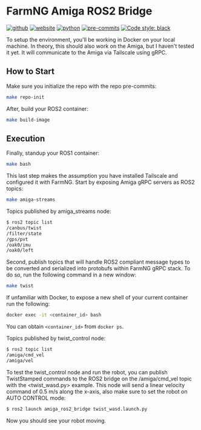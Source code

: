 # FarmNG Amiga ROS2 Bridge
[![github](https://img.shields.io/badge/GitHub-ucmercedrobotics-181717.svg?style=flat&logo=github)](https://github.com/ucmercedrobotics)
[![website](https://img.shields.io/badge/Website-UCMRobotics-5087B2.svg?style=flat&logo=telegram)](https://robotics.ucmerced.edu/)
[![python](https://img.shields.io/badge/Python-3.10.12-3776AB.svg?style=flat&logo=python&logoColor=white)](https://www.python.org)
[![pre-commits](https://img.shields.io/badge/pre--commit-enabled-brightgreen?logo=pre-commit&logoColor=white)](https://github.com/pre-commit/pre-commit)
[![Code style: black](https://img.shields.io/badge/code%20style-black-000000.svg)](https://github.com/psf/black)
<!-- TODO: work to enable mypy -->
<!-- [![Checked with mypy](http://www.mypy-lang.org/static/mypy_badge.svg)](http://mypy-lang.org/) -->
<!-- TODO: work to enable pydocstyle -->
<!-- [![pydocstyle](https://img.shields.io/badge/pydocstyle-enabled-AD4CD3)](http://www.pydocstyle.org/en/stable/) -->

<!-- [![arXiv](https://img.shields.io/badge/arXiv-2409.04653-b31b1b.svg)](https://arxiv.org/abs/2409.04653) -->

To setup the environment, you'll be working in Docker on your local machine. In theory, this should also work on the Amiga, but I haven't tested it yet.
It will communicate to the Amiga via Tailscale using gRPC.
## How to Start
Make sure you initialize the repo with the repo pre-commits:
```bash
make repo-init
```

<!-- To start, make your local Docker network to connect your VNC client, local machine, and Amiga together. You'll use this later when remote controlling the Amiga.
```bash
make network
``` -->

After, build your ROS2 container:
```bash
make build-image
```

<!-- Next, standup the VNC container to forward X11 to your web browser. You can see this at `localhost:8080`.
```bash
make vnc
``` -->
## Execution
Finally, standup your ROS1 container:
```bash
make bash
```

This last step makes the assumption you have installed Tailscale and configured it with FarmNG.
Start by exposing Amiga gRPC servers as ROS2 topics:
```bash
make amiga-streams
```

Topics published by amiga_streams node:
```bash
$ ros2 topic list
/canbus/twist
/filter/state
/gps/pvt
/oak0/imu
/oak0/left
```

Second, publish topics that will handle ROS2 compliant message types to be converted and serialized into protobufs within FarmNG gRPC stack.
To do so, run the following command in a new window:
```bash
make twist
```

If unfamiliar with Docker, to expose a new shell of your current container run the following:
```bash
docker exec -it <container_id> bash
```
You can obtain `<container_id>` from `docker ps`.

Topics published by twist_control node:
```bash
$ ros2 topic list
/amiga/cmd_vel
/amiga/vel
```
To test the twist_control node and run the robot, you can publish TwistStamped commands to the ROS2 bridge on the /amiga/cmd_vel topic with the <twist_wasd.py> example. This node will send a linear velocity command of 0.5 m/s along the x-axis, also make sure to set the robot on AUTO CONTROL mode: 
```bash
$ ros2 launch amiga_ros2_bridge twist_wasd.launch.py
```
Now you should see your robot moving. 
